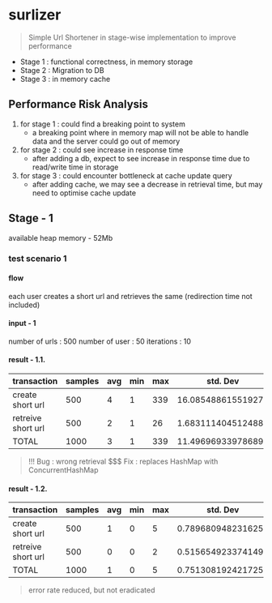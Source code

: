 # surlizer

> Simple Url Shortener in stage-wise implementation to improve performance

- Stage 1 : functional correctness, in memory storage
- Stage 2 : Migration to DB
- Stage 3 : in memory cache
## Performance Risk Analysis

1. for stage 1 : could find a breaking point to system
    - a breaking point where in memory map will not be able to handle data and the server could go out of memory
2. for stage 2 : could see increase in response time
    - after adding a db, expect to see increase in response time due to read/write time in storage
3. for stage 3 : could encounter bottleneck at cache update query
    - after adding cache, we may see a decrease in retrieval time, but may need to optimise cache update

## Stage - 1

available heap memory - 52Mb

### test scenario 1

#### flow

each user creates a short url and retrieves the same (redirection time not included)

#### input - 1
number of urls : 500
number of user : 50
iterations : 10

#### result - 1.1.

| **transaction**    | **samples** | **avg** | **min** | **max** | **std. Dev**       | **error** | **throughput**     |
|--------------------|-------------|---------|---------|---------|--------------------|-----------|--------------------|
| create short url   | 500         | 4       | 1       | 339     | 16.08548861551927  | 0.0       | 26.499894000424    |
| retreive short url | 500         | 2       | 1       | 26      | 1.683111404512488  | 19.4%     | 26.981814257190656 |
| TOTAL              | 1000        | 3       | 1       | 339     | 11.496969339786897 | 09.7%     | 52.99417064122946  |

> !!! Bug : wrong retrieval 
> $$$ Fix : replaces HashMap with ConcurrentHashMap

#### result - 1.2.

| **transaction**    | **samples** | **avg** | **min** | **max** | **std. Dev**       | **error** | **throughput**     |
|--------------------|-------------|---------|---------|---------|--------------------|-----------|--------------------|
| create short url   | 500         | 1       | 0       | 5       | 0.7896809482316257 | 0.0       | 26.48585655260091  |
| retreive short url | 500         | 0       | 0       | 2       | 0.5156549233741495 | 2.6%      | 26.490066225165563 |
| TOTAL              | 1000        | 1       | 0       | 5       | 0.7513081924217251 | 1.3%      | 52.96610169491526  |

> error rate reduced, but not eradicated

